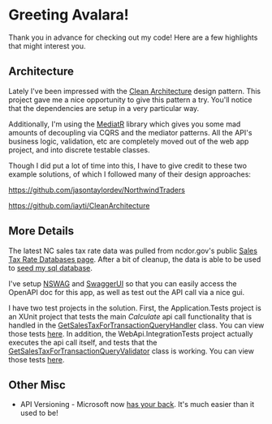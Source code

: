 # Greeting Avalara!

Thank you in advance for checking out my code! Here are a few highlights that might interest you.

## Architecture
Lately I've been impressed with the [Clean Architecture](https://blog.cleancoder.com/uncle-bob/2012/08/13/the-clean-architecture.html) design pattern. This project gave me a nice opportunity to give this pattern a try. You'll notice that the dependencies are setup in a very particular way.

Additionally, I'm using the [MediatR](https://github.com/jbogard/MediatR) library which gives you some mad amounts of decoupling via CQRS and the mediator patterns. All the API's business logic, validation, etc are completely moved out of the web app project, and into discrete testable classes.

Though I did put a lot of time into this, I have to give credit to these two example solutions, of which I followed many of their design approaches:

https://github.com/jasontaylordev/NorthwindTraders

https://github.com/iayti/CleanArchitecture

## More Details
The latest NC sales tax rate data was pulled from ncdor.gov's public [Sales Tax Rate Databases page](https://www.ncdor.gov/taxes-forms/sales-and-use-tax/streamlined-sales-tax-information/streamlined-sales-and-use-tax/sales-tax-rate-databases). After a bit of cleanup, the data is able to be used to [seed my sql database](Infrastructure/Persistence/StateTaxDbContextSeedExtensions.cs#L20).

I've setup [NSWAG](https://github.com/RicoSuter/NSwag) and [SwaggerUI](https://github.com/swagger-api/swagger-ui) so that you can easily access the OpenAPI doc for this app, as well as test out the API call via a nice gui.

I have two test projects in the solution. First, the Application.Tests project is an XUnit project that tests the main *Calculate* api call functionality that is handled in the [GetSalesTaxForTransactionQueryHandler](Application/Tax/Queries/GetSalesTaxForTransactionQueryHandler.cs#L14) class. You can view those tests [here](Application.Tests/Tax/Queries/GetSalesTaxForTransactionQueryHandlerTests.cs#L16). In addition, the WebApi.IntegrationTests project actually executes the api call itself, and tests that the [GetSalesTaxForTransactionQueryValidator](Application/Tax/Queries/GetSalesTaxForTransactionQueryValidator.cs#L12) class is working. You can view those tests [here](WebApi.IntegrationTests/Controllers/StateTax/Calculate.cs#L14).

## Other Misc

- API Versioning - Microsoft now [has your back](https://github.com/microsoft/aspnet-api-versioning). It's much easier than it used to be!
